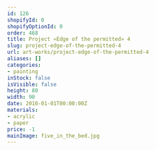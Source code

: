 ```yaml
---
id: 126
shopifyId: 0
shopifyOptionId: 0
order: 468
title: Project «Edge of the permitted» 4
slug: project-edge-of-the-permitted-4
url: art-works/project-edge-of-the-permitted-4
aliases: []
categories:
- painting
inStock: false
isVisible: false
height: 80
width: 90
date: 2010-01-01T00:00:00Z
materials:
- acrylic
- paper
price: -1
mainImage: five_in_the_bed.jpg
---
```

